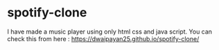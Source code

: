 # spotify-clone
I have made a music player using only html css and java script.
You can check this from here :
https://dwaipayan25.github.io/spotify-clone/
